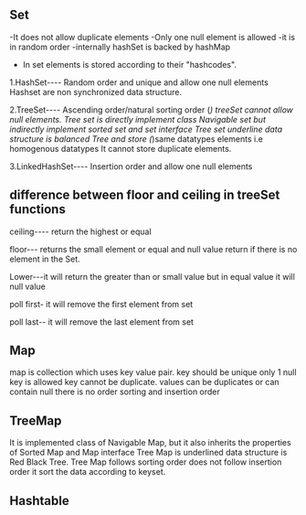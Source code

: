 ## Set

-It does not allow duplicate elements 
-Only one null element is allowed
-it is in random order
-internally hashSet is backed by hashMap
- In set elements is stored according to their "hashcodes".


1.HashSet---- Random order and unique and allow one null elements
              Hashset are non synchronized data structure.
              
              

2.TreeSet---- Ascending order/natural sorting order
              (*) treeSet cannot allow null elements.
              Tree set is directly implement class Navigable set but indirectly implement sorted set and set interface
              Tree set underline data structure is balanced Tree and store (*)same datatypes elements i.e homogenous datatypes
              It cannot store duplicate elements.


3.LinkedHashSet---- Insertion order and allow one null elements

## difference between floor and ceiling in treeSet functions

ceiling---- return the highest or equal

floor--- returns the small element or equal and null value return if there is no element in the Set.

Lower---it will return the greater than or small value but in equal value it will null value

poll first- it will remove the first element from set

poll last-- it will remove the last element from set

## Map

map is collection which uses key value pair.
key should be unique
only 1 null key is allowed key cannot be duplicate.
values can be duplicates or can contain null
there is no order sorting and insertion order

## TreeMap
It is implemented class of Navigable Map, but it also inherits the properties of Sorted Map and Map interface
Tree Map is underlined data structure is Red Black Tree.
Tree Map follows sorting order does not follow insertion order it sort the data according to keyset.


## Hashtable


